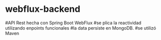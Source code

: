 ﻿# webflux-backend
#API Rest hecha con Spring Boot WebFlux
#se plica la reactividad utilizando enpoints funcionales
#la data persiste en MongoDB.
#se utilizó Maven

